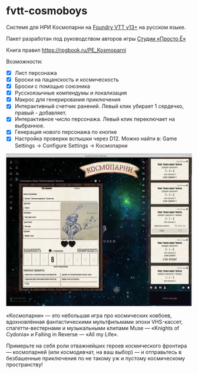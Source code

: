 # fvtt-cosmoboys

Системя для НРИ Космопарни на [Foundry VTT v13+](https://foundryvtt.com/ "Что ещё за фаундри такой?") на русском языке. 

Пакет разработан под руководством авторов игры [Студии «Просто Ё»](https://t.me/studio_prostoe "Канал в Telegram")

Книга правил https://rpgbook.ru/PE_Kosmoparni  

Возможности:

- [x] Лист персонажа
- [x] Броски на пацанскость и космическость
- [x] Броски с помощью союзника
- [x] Русскоязычные компендумы и локализация
- [x] Макрос для генерирования приключения
- [x] Интерактивный счетчик ранений. Левый клик убирает 1 сердечко, правый - добавляет. 
- [x] Интерактивное число персонажа. Левый клик переключает на выбранное.
- [x] Генерация нового персонажа по кнопке
- [x] Настройка проверки вспышки через D12. Можно найти в: Game Settings -> Configure Settings -> Космопарни 

![скриншот чарника](docs/screen.png "Внешний вид")

«Космопарни» — это небольшая игра про космических ковбоев, вдохновлённая фантастическими мультфильмами эпохи VHS-кассет, спагетти-вестернами и музыкальными клипами Muse — «Knights of Cydonia» и Falling in Reverse — «All my Life».

Примерьте на себя роли отважнейших героев космического фронтира — космопарней (или космодевчат, на ваш выбор) — и отправьтесь в безбашенные приключения по не такому уж и пустому космическому пространству!




